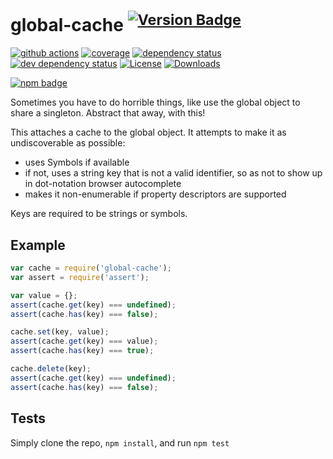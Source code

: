 # global-cache <sup>[![Version Badge][npm-version-svg]][package-url]</sup>

[![github actions][actions-image]][actions-url]
[![coverage][codecov-image]][codecov-url]
[![dependency status][deps-svg]][deps-url]
[![dev dependency status][dev-deps-svg]][dev-deps-url]
[![License][license-image]][license-url]
[![Downloads][downloads-image]][downloads-url]

[![npm badge][npm-badge-png]][package-url]

Sometimes you have to do horrible things, like use the global object to share a singleton. Abstract that away, with this!

This attaches a cache to the global object. It attempts to make it as undiscoverable as possible:
 - uses Symbols if available
 - if not, uses a string key that is not a valid identifier, so as not to show up in dot-notation browser autocomplete
 - makes it non-enumerable if property descriptors are supported

Keys are required to be strings or symbols.

## Example

```js
var cache = require('global-cache');
var assert = require('assert');

var value = {};
assert(cache.get(key) === undefined);
assert(cache.has(key) === false);

cache.set(key, value);
assert(cache.get(key) === value);
assert(cache.has(key) === true);

cache.delete(key);
assert(cache.get(key) === undefined);
assert(cache.has(key) === false);
```

## Tests
Simply clone the repo, `npm install`, and run `npm test`

[package-url]: https://npmjs.org/package/global-cache
[npm-version-svg]: https://versionbadg.es/ljharb/global-cache.svg
[deps-svg]: https://david-dm.org/ljharb/global-cache.svg
[deps-url]: https://david-dm.org/ljharb/global-cache
[dev-deps-svg]: https://david-dm.org/ljharb/global-cache/dev-status.svg
[dev-deps-url]: https://david-dm.org/ljharb/global-cache#info=devDependencies
[npm-badge-png]: https://nodei.co/npm/global-cache.png?downloads=true&stars=true
[license-image]: https://img.shields.io/npm/l/global-cache.svg
[license-url]: LICENSE
[downloads-image]: https://img.shields.io/npm/dm/global-cache.svg
[downloads-url]: https://npm-stat.com/charts.html?package=global-cache
[codecov-image]: https://codecov.io/gh/ljharb/global-cache/branch/main/graphs/badge.svg
[codecov-url]: https://app.codecov.io/gh/ljharb/global-cache/
[actions-image]: https://img.shields.io/endpoint?url=https://github-actions-badge-u3jn4tfpocch.runkit.sh/ljharb/global-cache
[actions-url]: https://github.com/ljharb/global-cache/actions
